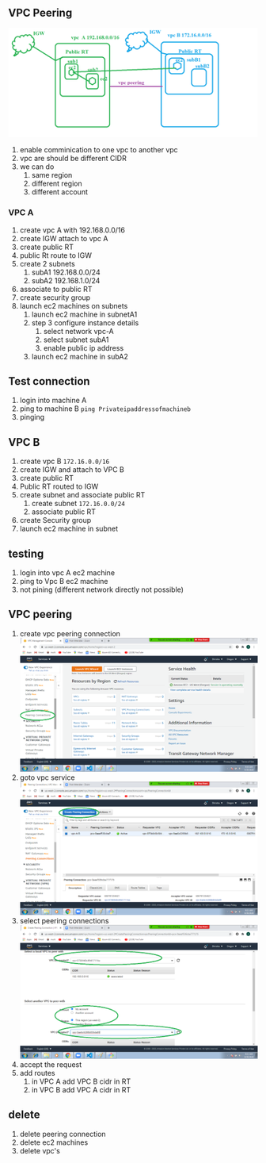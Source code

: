 ## VPC Peering 
 ![VPC peering](images/peer.png)
   1. enable comminication to one vpc to another vpc  
   2. vpc are should be different CIDR 
   3. we can do 
      1. same region 
      2. different region 
      3. different account
   
### VPC A
   1. create vpc A with 192.168.0.0/16 
   2. create IGW attach to vpc A
   3. create public RT
   4. public Rt route to IGW 
   5. create 2 subnets 
        1. subA1 192.168.0.0/24
        2. subA2 192.168.1.0/24
   6. associate to public RT 
   7. create security group 
   8. launch ec2 machines on subnets 
       1. launch ec2 machine in subnetA1 
         1. step 3 configure instance details 
            1. select network vpc-A
            2. select subnet  subA1
            3. enable public ip address 
       2. launch ec2 machine in subA2 
## Test connection 
   1. login into machine A 
   2. ping to machine B ```ping Privateipaddressofmachineb```
   3. pinging 
## VPC B 
   1. create vpc B ```172.16.0.0/16```
   2. create IGW and attach to VPC B 
   3. create public RT 
   4. Public RT routed to IGW 
   5. create subnet and associate public RT 
       1. create subnet ```172.16.0.0/24``` 
       2. associate public RT 
   6. create Security group  
   7. launch ec2 machine in subnet 
## testing 
   1. login into vpc A ec2 machine 
   2. ping to Vpc B ec2 machine 
   3. not pining (different network directly not possible) 
## VPC peering 
   1. create vpc peering connection 
      ![peering](images/peering1.png)
   2. goto vpc service 
      ![Peering](images/peering2.png)
   3. select peering connections
      ![peering](images/peering3.png)
   4. accept the request
   5. add routes 
       1. in VPC A add VPC B cidr in RT
       2. in VPC B add VPC A cidr in RT 
## delete 
   1. delete peering connection
   2. delete ec2 machines
   3. delete vpc's